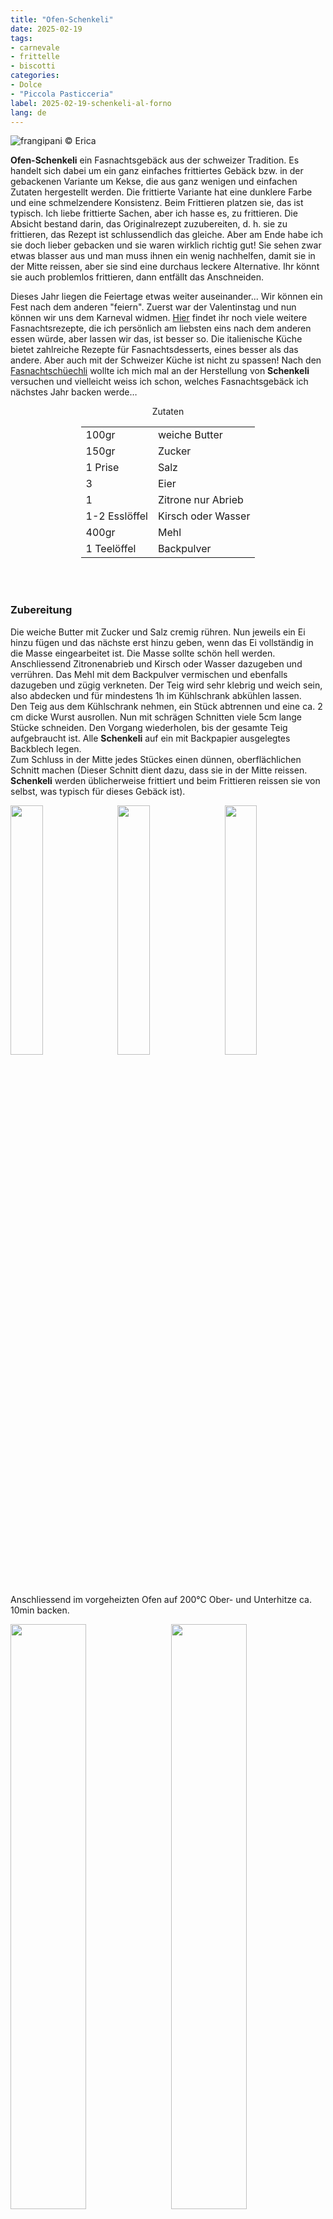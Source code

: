 ```yaml
---
title: "Ofen-Schenkeli"
date: 2025-02-19
tags:
- carnevale
- frittelle
- biscotti
categories:
- Dolce
- "Piccola Pasticceria"
label: 2025-02-19-schenkeli-al-forno
lang: de
---
```

![](../2025-02-19-schenkeli-al-forno/header.jpeg "frangipani © Erica")

**Ofen-Schenkeli** ein Fasnachtsgebäck aus der schweizer Tradition. Es handelt sich dabei um ein ganz einfaches frittiertes Gebäck bzw. in der gebackenen Variante um Kekse, die aus ganz wenigen und einfachen Zutaten hergestellt werden. Die frittierte Variante hat eine dunklere Farbe und eine schmelzendere Konsistenz. Beim Frittieren platzen sie, das ist typisch. Ich liebe frittierte Sachen, aber ich hasse es, zu frittieren. Die Absicht bestand darin, das Originalrezept zuzubereiten, d. h. sie zu frittieren, das Rezept ist schlussendlich das gleiche. Aber am Ende habe ich sie doch lieber gebacken und sie waren wirklich richtig gut! Sie sehen zwar etwas blasser aus und man muss ihnen ein wenig nachhelfen, damit sie in der Mitte reissen, aber sie sind eine durchaus leckere Alternative. Ihr könnt sie auch problemlos frittieren, dann entfällt das Anschneiden.

Dieses Jahr liegen die Feiertage etwas weiter auseinander... Wir können ein Fest nach dem anderen "feiern". Zuerst war der Valentinstag und nun können wir uns dem Karneval widmen. <a href="/tags/carnevale/">Hier</a> findet ihr noch viele weitere Fasnachtsrezepte, die ich persönlich am liebsten eins nach dem anderen essen würde, aber lassen wir das, ist besser so. Die italienische Küche bietet zahlreiche Rezepte für Fasnachtsdesserts, eines besser als das andere. Aber auch mit der Schweizer Küche ist nicht zu spassen! Nach den <a href="/2022-02-22-fasnachtschuechli-de/">Fasnachtschüechli</a> wollte ich mich mal an der Herstellung von **Schenkeli** versuchen und vielleicht weiss ich schon, welches Fasnachtsgebäck ich nächstes Jahr backen werde…

<div id="wrapper" style="text-align: center">
  <div id="yourdiv" style="display: inline-block;">
    <div class="ingredients" itemscope itemtype="http://schema.org/Recipe">
      <span itemprop="name" style="display:none;">Ofen-Schenkeli</span>
      <span itemprop="recipeCategory" style="display:none;">Süsses</span>
      <img itemprop="image" style="display:none;" class="ignore-gallery-item" src="../2025-02-19-schenkeli-al-forno/header.jpeg"/>
      <span itemprop="author" style="display:none;">Erica Raiano</span>
      <span itemprop="description" style="display:none;">Ofen-Schenkeli, ein Fasnachtsgebäck aus der schweizer Tradition.</span>
      <div class="ingredients-title">Zutaten</div>
      <table>
        <tbody>
          <tr itemprop="recipeIngredient">      
            <td>100gr</td>
            <td>weiche Butter</td>
          </tr>
          <tr itemprop="recipeIngredient">
            <td>150gr</td>
            <td>Zucker</td>
          </tr>
          <tr itemprop="recipeIngredient">
            <td>1 Prise</td>
            <td>Salz</td>
          </tr>
          <tr itemprop="recipeIngredient">
            <td>3</td>
            <td>Eier</td>
          </tr>
          <tr itemprop="recipeIngredient">
            <td>1</td>
            <td>Zitrone nur Abrieb</td>
          </tr>      
          <tr itemprop="recipeIngredient">
            <td>1-2 Esslöffel</td>
            <td>Kirsch oder Wasser</td>
          </tr>      
          <tr itemprop="recipeIngredient">
            <td>400gr</td>
            <td>Mehl</td>
          </tr>      
          <tr itemprop="recipeIngredient">
            <td>1 Teelöffel</td>
            <td>Backpulver</td>
          </tr>
        </tbody>
      </table>
      <br></br>
    </div>
  </div>
</div>

<h3>
  <font color="grey">
    <i class="fa-solid fa-gears"></i>
  </font> Zubereitung
</h3>

Die weiche Butter mit Zucker und Salz cremig rühren. Nun jeweils ein Ei hinzu fügen und das nächste erst hinzu geben, wenn das Ei vollständig in die Masse eingearbeitet ist. Die Masse sollte schön hell werden. Anschliessend Zitronenabrieb und Kirsch oder Wasser dazugeben und verrühren. Das Mehl mit dem Backpulver vermischen und ebenfalls dazugeben und zügig verkneten. Der Teig wird sehr klebrig und weich sein, also abdecken und für mindestens 1h im Kühlschrank abkühlen lassen.
<br />
Den Teig aus dem Kühlschrank nehmen, ein Stück abtrennen und eine ca. 2 cm dicke Wurst ausrollen. Nun mit schrägen Schnitten viele 5cm lange Stücke schneiden. Den Vorgang wiederholen, bis der gesamte Teig aufgebraucht ist. Alle **Schenkeli** auf ein mit Backpapier ausgelegtes Backblech legen.
<br />
Zum Schluss in der Mitte jedes Stückes einen dünnen, oberflächlichen Schnitt machen (Dieser Schnitt dient dazu, dass sie in der Mitte reissen. **Schenkeli** werden üblicherweise frittiert und beim Frittieren reissen sie von selbst, was typisch für dieses Gebäck ist).
<p>
  <div style="width: 100%; margin-bottom: 0">
    <img style="float: left; width: 32%; margin-right: 1%;" src="../2025-02-19-schenkeli-al-forno/impasto.jpeg" alt="" title="frangipani © Erica" />
    <img style="float: left; width: 32%; margin-right: 1%; margin-left: 1%;" src="../2025-02-19-schenkeli-al-forno/pezzetti.jpeg" alt="" title="frangipani © Erica" />
    <img style="float: left; width: 32%; margin-left: 1%;" src="../2025-02-19-schenkeli-al-forno/teglia.jpeg" alt="" title="frangipani © Erica" />
    <div style="clear: both"></div>
  </div>
</p>

Anschliessend im vorgeheizten Ofen auf 200°C Ober- und Unterhitze ca. 10min backen.

<p>
  <div style="width: 100%; margin-bottom: 0">
    <img style="float: left; width: 49%; margin-right: 1%" src="../2025-02-19-schenkeli-al-forno/risultato1.jpeg" alt="" title="frangipani © Erica" />
    <img style="float: left; width: 49%; margin-left: 1%" src="../2025-02-19-schenkeli-al-forno/risultato2.jpeg" alt="" title="frangipani © Erica" />
    <div style="clear: both"></div>
  </div>
</p>

<p>
  <div style="width: 100%; margin-bottom: 0">
    <img style="float: left; width: 49%; margin-right: 1%" src="../2025-02-19-schenkeli-al-forno/risultato3.jpeg" alt="" title="frangipani © Erica" />
    <img style="float: left; width: 49%; margin-left: 1%" src="../2025-02-19-schenkeli-al-forno/risultato4.jpeg" alt="" title="frangipani © Erica" />
    <div style="clear: both"></div>
  </div>
</p>

<p>
  <div style="width: 100%; margin-bottom: 0">
    <img style="float: left; width: 49%; margin-right: 1%" src="../2025-02-19-schenkeli-al-forno/risultato5.jpeg" alt="" title="frangipani © Erica" />
    <img style="float: left; width: 49%; margin-left: 1%" src="../2025-02-19-schenkeli-al-forno/risultato6.jpeg" alt="" title="frangipani © Erica" />
    <div style="clear: both"></div>
  </div>
</p>

<p>
  <div style="width: 100%; margin-bottom: 0">
    <img style="float: left; width: 49%; margin-right: 1%" src="../2025-02-19-schenkeli-al-forno/risultato7.jpeg" alt="" title="frangipani © Erica" />
    <img style="float: left; width: 49%; margin-left: 1%" src="../2025-02-19-schenkeli-al-forno/risultato8.jpeg" alt="" title="frangipani © Erica" />
    <div style="clear: both"></div>
  </div>
</p>

<p>
  <div style="width: 100%; margin-bottom: 0">
    <img style="float: left; width: 49%; margin-right: 1%" src="../2025-02-19-schenkeli-al-forno/risultato9.jpeg" alt="" title="frangipani © Erica" />
    <img style="float: left; width: 49%; margin-left: 1%" src="../2025-02-19-schenkeli-al-forno/risultato10.jpeg" alt="" title="frangipani © Erica" />
    <div style="clear: both"></div>
  </div>
</p>

<h4>Buon appetito
  <font color="red">
    <i class="fa-regular fa-face-smile"></i>
  </font>
</h4>